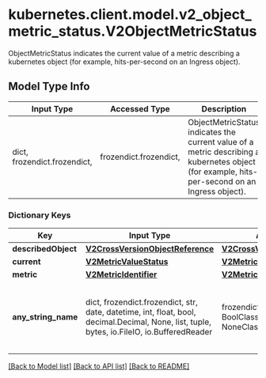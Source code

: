 # kubernetes.client.model.v2_object_metric_status.V2ObjectMetricStatus

ObjectMetricStatus indicates the current value of a metric describing a kubernetes object (for example, hits-per-second on an Ingress object).

## Model Type Info
Input Type | Accessed Type | Description | Notes
------------ | ------------- | ------------- | -------------
dict, frozendict.frozendict,  | frozendict.frozendict,  | ObjectMetricStatus indicates the current value of a metric describing a kubernetes object (for example, hits-per-second on an Ingress object). | 

### Dictionary Keys
Key | Input Type | Accessed Type | Description | Notes
------------ | ------------- | ------------- | ------------- | -------------
**describedObject** | [**V2CrossVersionObjectReference**](V2CrossVersionObjectReference.md) | [**V2CrossVersionObjectReference**](V2CrossVersionObjectReference.md) |  | 
**current** | [**V2MetricValueStatus**](V2MetricValueStatus.md) | [**V2MetricValueStatus**](V2MetricValueStatus.md) |  | 
**metric** | [**V2MetricIdentifier**](V2MetricIdentifier.md) | [**V2MetricIdentifier**](V2MetricIdentifier.md) |  | 
**any_string_name** | dict, frozendict.frozendict, str, date, datetime, int, float, bool, decimal.Decimal, None, list, tuple, bytes, io.FileIO, io.BufferedReader | frozendict.frozendict, str, BoolClass, decimal.Decimal, NoneClass, tuple, bytes, FileIO | any string name can be used but the value must be the correct type | [optional]

[[Back to Model list]](../../README.md#documentation-for-models) [[Back to API list]](../../README.md#documentation-for-api-endpoints) [[Back to README]](../../README.md)


